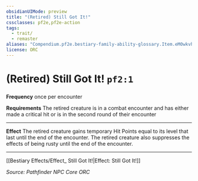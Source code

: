 ```yaml
---
obsidianUIMode: preview
title: "(Retired) Still Got It!"
cssclasses: pf2e,pf2e-action
tags:
  - trait/
  - remaster
aliases: "Compendium.pf2e.bestiary-family-ability-glossary.Item.eM0wkvhSx2xXpz04"
license: ORC
---
```

# (Retired) Still Got It! `pf2:1`

### 






**Frequency** once per encounter

**Requirements** The retired creature is in a combat encounter and has either made a critical hit or is in the second round of their encounter

* * *

**Effect** The retired creature gains temporary Hit Points equal to its level that last until the end of the encounter. The retired creature also suppresses the effects of being rusty until the end of the encounter.

* * *

[[Bestiary Effects/Effect_ Still Got It!|Effect: Still Got It!]]

*Source: Pathfinder NPC Core*
*ORC*